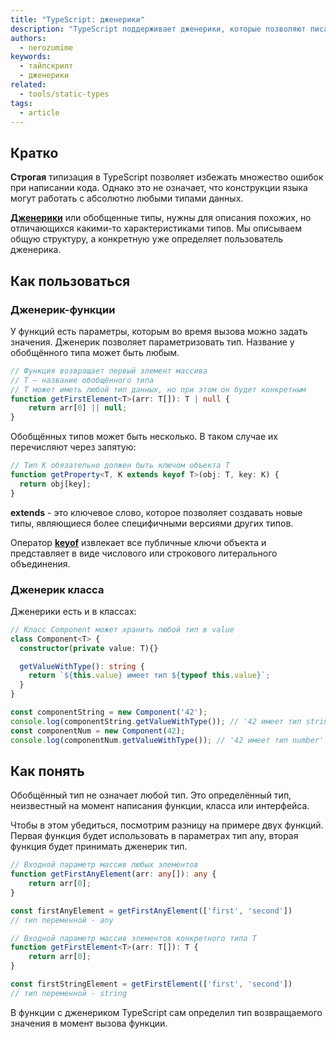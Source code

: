 ```yaml
---
title: "TypeScript: дженерики"
description: "TypeScript поддерживает дженерики, которые позволяют писать общую логику для работы с разными типами данных."
authors:
  - nerozumime
keywords:
  - тайпскрипт
  - дженерики
related:
  - tools/static-types
tags:
  - article
---
```

## Кратко

**Строгая** типизация в TypeScript позволяет избежать множество ошибок при написании кода. Однако это не означает, что конструкции языка могут работать с абсолютно любыми типами данных.

[**Дженерики**](https://www.typescriptlang.org/docs/handbook/2/generics.html) или обобщенные типы, нужны для описания похожих, но отличающихся какими-то характеристиками типов. Мы описываем общую структуру, а конкретную уже определяет пользователь дженерика.


## Как пользоваться

### Дженерик-функции

У функций есть параметры, которым во время вызова можно задать значения. Дженерик позволяет параметризовать тип. Название у обобщённого типа может быть любым.

```ts
// Функция возвращает первый элемент массива
// T — название обобщённого типа
// T может иметь любой тип данных, но при этом он будет конкретным
function getFirstElement<T>(arr: T[]): T | null {
    return arr[0] || null;
}
```

Обобщённых типов может быть несколько. В таком случае их перечисляют через запятую:

```ts
// Тип K обязательно должен быть ключом объекта T
function getProperty<T, K extends keyof T>(obj: T, key: K) {
  return obj[key];
}
```

**extends** - это ключевое слово, которое позволяет создавать новые типы, являющиеся более специфичными версиями других типов.

Оператор [**keyof**](https://www.typescriptlang.org/docs/handbook/2/keyof-types.html) извлекает все публичные ключи объекта и представляет в виде числового или строкового литерального объединения.


### Дженерик класса

Дженерики есть и в классах:
```ts
// Класс Component может хранить любой тип в value
class Component<T> {
  constructor(private value: T){}

  getValueWithType(): string {
    return `${this.value} имеет тип ${typeof this.value}`;
  }
}

const componentString = new Component('42');
console.log(componentString.getValueWithType()); // '42 имеет тип string'
const componentNum = new Component(42);
console.log(componentNum.getValueWithType()); // '42 имеет тип number'
```

## Как понять

Обобщённый тип не означает любой тип. Это определённый тип, неизвестный на момент написания функции, класса или интерфейса.

Чтобы в этом убедиться, посмотрим разницу на примере двух функций. Первая функция будет использовать в параметрах тип any, вторая функция будет принимать дженерик тип.

```ts
// Входной параметр массив любых элементов
function getFirstAnyElement(arr: any[]): any {
    return arr[0];
}

const firstAnyElement = getFirstAnyElement(['first', 'second'])
// тип переменной - any
```

```ts
// Входной параметр массив элементов конкретного типа T
function getFirstElement<T>(arr: T[]): T {
    return arr[0];
}

const firstStringElement = getFirstElement(['first', 'second'])
// тип переменной - string
```

В функции с дженериком TypeScript сам определил тип возвращаемого значения в момент вызова функции.
